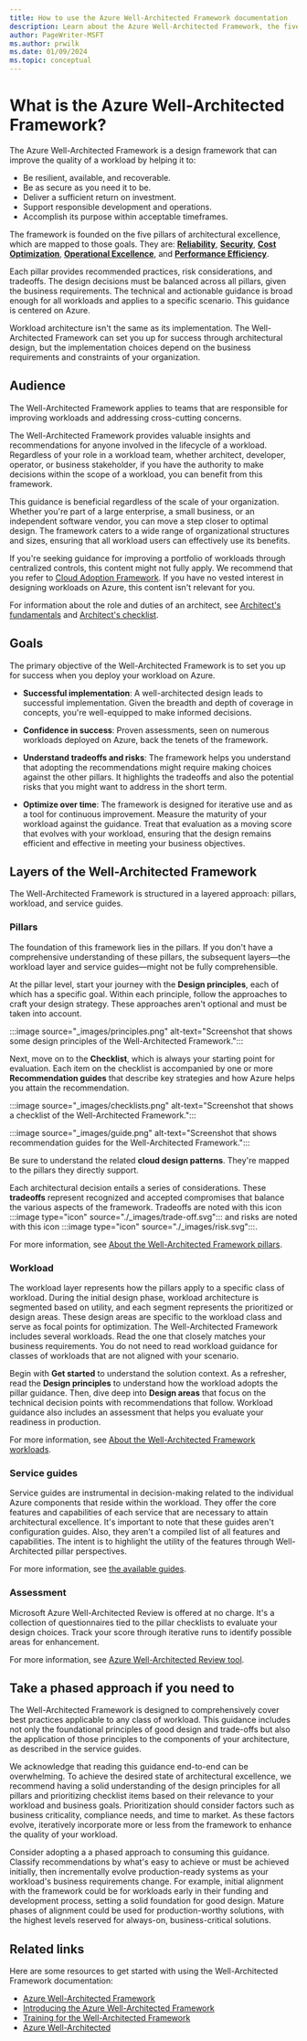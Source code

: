 ```yaml
---
title: How to use the Azure Well-Architected Framework documentation
description: Learn about the Azure Well-Architected Framework, the five pillars of architectural excellence, and how the documentation is organized.
author: PageWriter-MSFT
ms.author: prwilk
ms.date: 01/09/2024
ms.topic: conceptual
---
```


# What is the Azure Well-Architected Framework?

The Azure Well-Architected Framework is a design framework that can improve the quality of a workload by helping it to:

- Be resilient, available, and recoverable.
- Be as secure as you need it to be.
- Deliver a sufficient return on investment.
- Support responsible development and operations.
- Accomplish its purpose within acceptable timeframes.

The framework is founded on the five pillars of architectural excellence, which are mapped to those goals. They are: [**Reliability**](./reliability/index.yml), [**Security**](./security/index.yml), [**Cost Optimization**](./cost-optimization/index.yml), [**Operational Excellence**](./operational-excellence/index.yml), and [**Performance Efficiency**](./performance-efficiency/index.yml).

Each pillar provides recommended practices, risk considerations, and tradeoffs. The design decisions must be balanced across all pillars, given the business requirements. The technical and actionable guidance is broad enough for all workloads and applies to a specific scenario. This guidance is centered on Azure.

Workload architecture isn't the same as its implementation. The Well-Architected Framework can set you up for success through architectural design, but the implementation choices depend on the business requirements and constraints of your organization.

## Audience

The Well-Architected Framework applies to teams that are responsible for improving workloads and addressing cross-cutting concerns.

The Well-Architected Framework provides valuable insights and recommendations for anyone involved in the lifecycle of a workload. Regardless of your role in a workload team, whether architect, developer, operator, or business stakeholder, if you have the authority to make decisions within the scope of a workload, you can benefit from this framework.

This guidance is beneficial regardless of the scale of your organization. Whether you're part of a large enterprise, a small business, or an independent software vendor, you can move a step closer to optimal design. The framework caters to a wide range of organizational structures and sizes, ensuring that all workload users can effectively use its benefits.

If you're seeking guidance for improving a portfolio of workloads through centralized controls, this content might not fully apply. We recommend that you refer to [Cloud Adoption Framework](/azure/cloud-adoption-framework/). If you have no vested interest in designing workloads on Azure, this content isn't relevant for you.

For information about the role and duties of an architect, see [Architect's fundamentals](./architect-role/fundamentals.md) and [Architect's checklist](./architect-role/checklist.md).

## Goals

The primary objective of the Well-Architected Framework is to set you up for success when you deploy your workload on Azure.

- **Successful implementation**: A well-architected design leads to successful implementation. Given the breadth and depth of coverage in concepts, you're well-equipped to make informed decisions.

- **Confidence in success**: Proven assessments, seen on numerous workloads deployed on Azure, back the tenets of the framework.

- **Understand tradeoffs and risks**: The framework helps you understand that adopting the recommendations might require making choices against the other pillars. It highlights the tradeoffs and also the potential risks that you might want to address in the short term.

- **Optimize over time**: The framework is designed for iterative use and as a tool for continuous improvement. Measure the maturity of your workload against the guidance. Treat that evaluation as a moving score that evolves with your workload, ensuring that the design remains efficient and effective in meeting your business objectives.

## Layers of the Well-Architected Framework

The Well-Architected Framework is structured in a layered approach: pillars, workload, and service guides.

### Pillars

The foundation of this framework lies in the pillars. If you don't have a comprehensive understanding of these pillars, the subsequent layers—the workload layer and service guides—might not be fully comprehensible.

At the pillar level, start your journey with the **Design principles**, each of which has a specific goal. Within each principle, follow the approaches to craft your design strategy. These approaches aren't optional and must be taken into account.

:::image source="_images/principles.png" alt-text="Screenshot that shows some design principles of the Well-Architected Framework.":::

Next, move on to the **Checklist**, which is always your starting point for evaluation. Each item on the checklist is accompanied by one or more **Recommendation guides** that describe key strategies and how Azure helps you attain the recommendation.

:::image  source="_images/checklists.png" alt-text="Screenshot that shows a checklist of the Well-Architected Framework.":::

:::image source="_images/guide.png" alt-text="Screenshot that shows recommendation guides for the Well-Architected Framework.":::

Be sure to understand the related **cloud design patterns**. They're mapped to the pillars they directly support.

Each architectural decision entails a series of considerations. These **tradeoffs** represent recognized and accepted compromises that balance the various aspects of the framework. Tradeoffs are noted with this icon :::image type="icon" source="./_images/trade-off.svg"::: and risks are noted with this icon :::image type="icon" source="./_images/risk.svg":::.

For more information, see [About the Well-Architected Framework pillars](./pillars.md).

### Workload

The workload layer represents how the pillars apply to a specific class of workload. During the initial design phase, workload architecture is segmented based on utility, and each segment represents the prioritized or design areas. These design areas are specific to the workload class and serve as focal points for optimization. The Well-Architected Framework includes several workloads. Read the one that closely matches your business requirements. You do not need to read workload guidance for classes of workloads that are not aligned with your scenario.

Begin with **Get started** to understand the solution context. As a refresher, read the **Design principles** to understand how the workload adopts the pillar guidance. Then, dive deep into **Design areas** that focus on the technical decision points with recommendations that follow. Workload guidance also includes an assessment that helps you evaluate your readiness in production.

For more information, see [About the Well-Architected Framework workloads](./workloads.md).

### Service guides

Service guides are instrumental in decision-making related to the individual Azure components that reside within the workload. They offer the core features and capabilities of each service that are necessary to attain architectural excellence. It's important to note that these guides aren't configuration guides. Also, they aren't a compiled list of all features and capabilities. The intent is to highlight the utility of the features through Well-Architected pillar perspectives.

For more information, see [the available guides](./service-guides/index.yml).

### Assessment

Microsoft Azure Well-Architected Review is offered at no charge. It's a collection of questionnaires tied to the pillar checklists to evaluate your design choices. Track your score through iterative runs to identify possible areas for enhancement.

For more information, see [Azure Well-Architected Review tool](/assessments/?id=azure-architecture-review&mode=pre-assessment).

## Take a phased approach if you need to

The Well-Architected Framework is designed to comprehensively cover best practices applicable to any class of workload. This guidance includes not only the foundational principles of good design and trade-offs but also the application of those principles to the components of your architecture, as described in the service guides.

We acknowledge that reading this guidance end-to-end can be overwhelming. To achieve the desired state of architectural excellence, we recommend having a solid understanding of the design principles for all pillars and prioritizing checklist items based on their relevance to your workload and business goals. Prioritization should consider factors such as business criticality, compliance needs, and time to market. As these factors evolve, iteratively incorporate more or less from the framework to enhance the quality of your workload.

Consider adopting a a phased approach to consuming this guidance. Classify recommendations by what's easy to achieve or must be achieved initially, then incrementally evolve production-ready systems as your workload's business requirements change. For example, initial alignment with the framework could be for workloads early in their funding and development process, setting a solid foundation for good design. Mature phases of alignment could be used for production-worthy solutions, with the highest levels reserved for always-on, business-critical solutions.

## Related links

Here are some resources to get started with using the Well-Architected Framework documentation:

- [Azure Well-Architected Framework](/azure/well-architected/)
- [Introducing the Azure Well-Architected Framework](https://azure.microsoft.com/blog/introducing-the-microsoft-azure-wellarchitected-framework/)
- [Training for the Well-Architected Framework](/training/modules/azure-well-architected-introduction/)
- [Azure Well-Architected](https://azure.microsoft.com/solutions/cloud-enablement/well-architected/)
